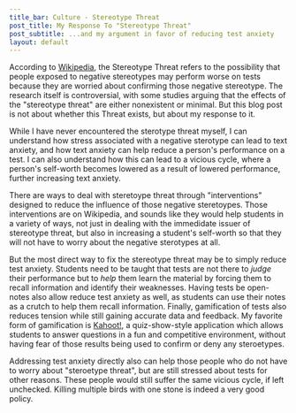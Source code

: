 ```yaml
---
title_bar: Culture - Stereotype Threat
post_title: My Response To "Stereotype Threat"
post_subtitle: ...and my argument in favor of reducing test anxiety
layout: default
---
```

According to <a href="http://en.wikipedia.org/wiki/Stereotype_threat">Wikipedia</a>, the Stereotype Threat refers to the possibility that people exposed to negative stereotypes may perform worse on tests because they are worried about confirming those negative stereotype. The research itself is controversial, with some studies arguing that the effects of the "stereotype threat" are either nonexistent or minimal. But this blog post is not about whether this Threat exists, but about my response to it.

While I have never encountered the sterotype threat myself, I can understand how stress associated with a negative sterotype can lead to text anxiety, and how text anxiety can help reduce a person's performance on a test. I can also understand how this can lead to a vicious cycle, where a person's self-worth becomes lowered as a result of lowered performance, further increasing text anxiety.

There are ways to deal with steretoype threat through "interventions" designed to reduce the influence of those negative steretoypes. Those interventions are on Wikipedia, and sounds like they would help students in a variety of ways, not just in dealing with the immedidate issuer of stereotype threat, but also in increasing a student's self-worth so that they will not have to worry about the negative sterotypes at all.

But the most direct way to fix the stereotype threat may be to simply reduce test anxiety. Students need to be taught that tests are not there to *judge* their performance but to *help* them learn the material by forcing them to recall information and identify their weaknesses. Having tests be open-notes also allow reduce test anxiety as well, as students can use their notes as a crutch to help them recall information. Finally, gamification of tests also reduces tension while still gaining accurate data and feedback. My favorite form of gamification is <a href="http://getkahoot.com">Kahoot!</a>, a quiz-show-style application which allows students to answer questions in a fun and competitive environment, without having fear of those results being used to confirm or deny any steroetypes.

Addressing test anxiety directly also can help those people who do not have to worry about "steroetype threat", but are still stressed about tests for other reasons. These people would still suffer the same vicious cycle, if left unchecked. Killing multiple birds with one stone is indeed a very good policy.